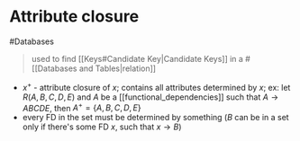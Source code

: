 # Attribute closure

#Databases

> used to find [[Keys#Candidate Key|Candidate Keys]] in a #[[Databases and Tables|relation]]

- $x^+$ - attribute closure of $x$; contains all attributes determined by $x$;
  ex: let $R(A,B,C,D,E)$ and $A$ be a [[functional_dependencies]] such that $A \rightarrow ABCDE$, then $A^+=\{A,B,C,D,E\}$
- every FD in the set must be determined by something ($B$ can be in a set only if there's some FD $x$, such that $x \rightarrow B$)

